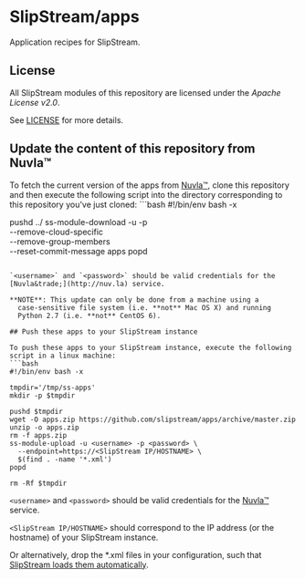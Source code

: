 # SlipStream/apps
Application recipes for SlipStream.

## License

All SlipStream modules of this repository are licensed under the
*Apache License v2.0*.

See [LICENSE](LICENSE) for more details.

## Update the content of this repository from Nuvla&trade;

To fetch the current version of the apps from
[Nuvla&trade;](http://nuv.la), clone this repository and then execute
the following script into the directory corresponding to this
repository you've just cloned: ```bash #!/bin/env bash -x

pushd ../
ss-module-download -u <username> -p <password> \
  --remove-cloud-specific \
  --remove-group-members \
  --reset-commit-message apps
popd
```

`<username>` and `<password>` should be valid credentials for the
[Nuvla&trade;](http://nuv.la) service.

**NOTE**: This update can only be done from a machine using a
  case-sensitive file system (i.e. **not** Mac OS X) and running
  Python 2.7 (i.e. **not** CentOS 6).

## Push these apps to your SlipStream instance

To push these apps to your SlipStream instance, execute the following
script in a linux machine:
```bash
#!/bin/env bash -x

tmpdir='/tmp/ss-apps'
mkdir -p $tmpdir

pushd $tmpdir
wget -O apps.zip https://github.com/slipstream/apps/archive/master.zip
unzip -o apps.zip
rm -f apps.zip
ss-module-upload -u <username> -p <password> \
  --endpoint=https://<SlipStream IP/HOSTNAME> \
  $(find . -name '*.xml')
popd

rm -Rf $tmpdir
```

`<username>` and `<password>` should be valid credentials for the
[Nuvla&trade;](http://nuv.la) service.

`<SlipStream IP/HOSTNAME>` should correspond to the IP address (or the
hostname) of your SlipStream instance.

Or alternatively, drop the *.xml files in your configuration, such
that [SlipStream loads them
automatically](http://ssdocs.sixsq.com/documentation/developer_guide/configuration_files.html).
